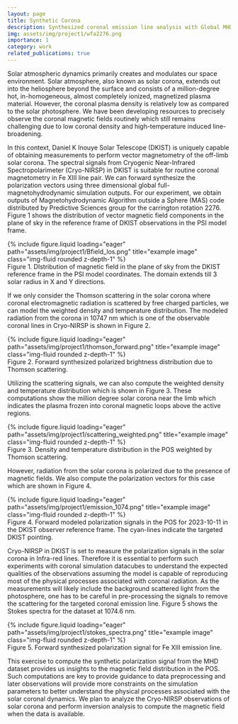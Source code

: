 ```yaml
---
layout: page
title: Synthetic Corona
description: Synthesized coronal emission line analysis with Global MHD model
img: assets/img/project1/wfa2276.png
importance: 1
category: work
related_publications: true
---
```


Solar atmospheric dynamics primarily creates and modulates our space environment. Solar atmosphere, also known as solar corona, extends out into the heliosphere beyond the surface and consists of a million-degree hot, in-homogeneous, almost completely ionized, magnetized plasma material. However, the coronal plasma density is relatively low as compared to the solar photosphere. We have been developing resources to precisely observe the coronal magnetic fields routinely which still remains challenging due to low coronal density and high-temperature induced line-broadening.

In this context, Daniel K Inouye Solar Telescope (DKIST) is uniquely capable of obtaining measurements to perform vector magnetometry of the off-limb solar corona. The spectral signals from Cryogenic Near-Infrared Spectropolarimeter (Cryo-NIRSP) in DKIST is suitable for routine coronal magnetometry in Fe XIII line pair. We can forward synthesize the polarization vectors using three dimensional global full-magnetohydrodynamic simulation outputs. For our experiment, we obtain outputs of Magnetohydrodynamic Algorithm outside a Sphere (MAS) code distributed by Predictive Sciences group for the carrington rotation 2276. Figure 1 shows the distribution of vector magnetic field components in the plane of sky in the reference frame of DKIST observations in the PSI model frame.

<div class="row">
    <div class="col-sm mt-3 mt-md-0">
        {% include figure.liquid loading="eager" path="assets/img/project1/Bfield_los.png" title="example image" class="img-fluid rounded z-depth-1" %}
    </div>
</div>
<div class="caption">
    Figure 1. DIstribution of magnetic field in the plane of sky from the DKIST reference frame in the PSI model coordinates. The domain extends till 3 solar radius in X and Y directions.
</div>

If we only consider the Thomson scattering in the solar corona where coronal electromagnetic radiation is scattered by free charged particles, we can model the weighted density and temperature distribution. The modeled radiation from the corona in 10747 nm which is one of the observable coronal lines in Cryo-NIRSP is shown in Figure 2.

<div class="row">
    <div class="col-sm mt-3 mt-md-0">
        {% include figure.liquid loading="eager" path="assets/img/project1/thomson_forward.png" title="example image" class="img-fluid rounded z-depth-1" %}
    </div>
</div>
<div class="caption">
    Figure 2. Forward synthesized polarized brightness distribution due to Thomson scattering.
</div>

Utilizing the scattering signals, we can also compute the weighted density and temperature distribution which is shown in Figure 3. These computations show the million degree solar corona near the limb which indicates the plasma frozen into coronal magnetic loops above the active regions.

<div class="row">
    <div class="col-sm mt-3 mt-md-0">
        {% include figure.liquid loading="eager" path="assets/img/project1/scattering_weighted.png" title="example image" class="img-fluid rounded z-depth-1" %}
    </div>
</div>
<div class="caption">
    Figure 3. Density and temperature distribution in the POS weighted by Thomson scattering.
</div>

However, radiation from the solar corona is polarized due to the presence of magnetic fields. We also compute the polarization vectors for this case which are shown in Figure 4.

<div class="row">
    <div class="col-sm mt-3 mt-md-0">
        {% include figure.liquid loading="eager" path="assets/img/project1/emission_1074.png" title="example image" class="img-fluid rounded z-depth-1" %}
    </div>
</div>
<div class="caption">
    Figure 4. Forward modeled polarization signals in the POS for 2023-10-11 in the DKIST observer reference frame. The cyan-lines indicate the targeted DKIST pointing.
</div>

Cryo-NIRSP in DKIST is set to measure the polarization signals in the solar corona in Infra-red lines. Therefore it is essential to perform such experiments with coronal simulation datacubes to understand the expected qualities of the observations assuming the model is capable of reproducing most of the physical processes associated with coronal radiation. As the measurements will likely include the background scattered light from the photosphere, one has to be careful in pre-processing the signals to remove the scattering for the targeted coronal emission line. Figure 5 shows the Stokes spectra for the dataset at 1074.6 nm.

<div class="row">
    <div class="col-sm mt-3 mt-md-0">
        {% include figure.liquid loading="eager" path="assets/img/project1/stokes_spectra.png" title="example image" class="img-fluid rounded z-depth-1" %}
    </div>
</div>
<div class="caption">
    Figure 5. Forward synthesized polarization signal for Fe XIII emission line.
</div>

This exercise to compute the synthetic polarization signal from the MHD dataset provides us insights to the magnetic field distribution in the POS. Such computations are key to provide guidance to data preprocessing and later observations will provide more constraints on the simulation parameters to better understand the physical processes associated with the solar coronal dynamics. We plan to analyze the Cryo-NIRSP observations of solar corona and perform inversion analysis to compute the magnetic field when the data is available. 